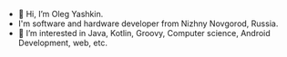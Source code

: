 - 👋 Hi, I’m Oleg Yashkin.
- I'm software and hardware developer from Nizhny Novgorod, Russia. 
- 👀 I’m interested in Java, Kotlin, Groovy, Computer science, Android Development, web, etc.

<!---
Olegoy/Olegoy is a ✨ special ✨ repository because its `README.md` (this file) appears on your GitHub profile.
You can click the Preview link to take a look at your changes.
--->
